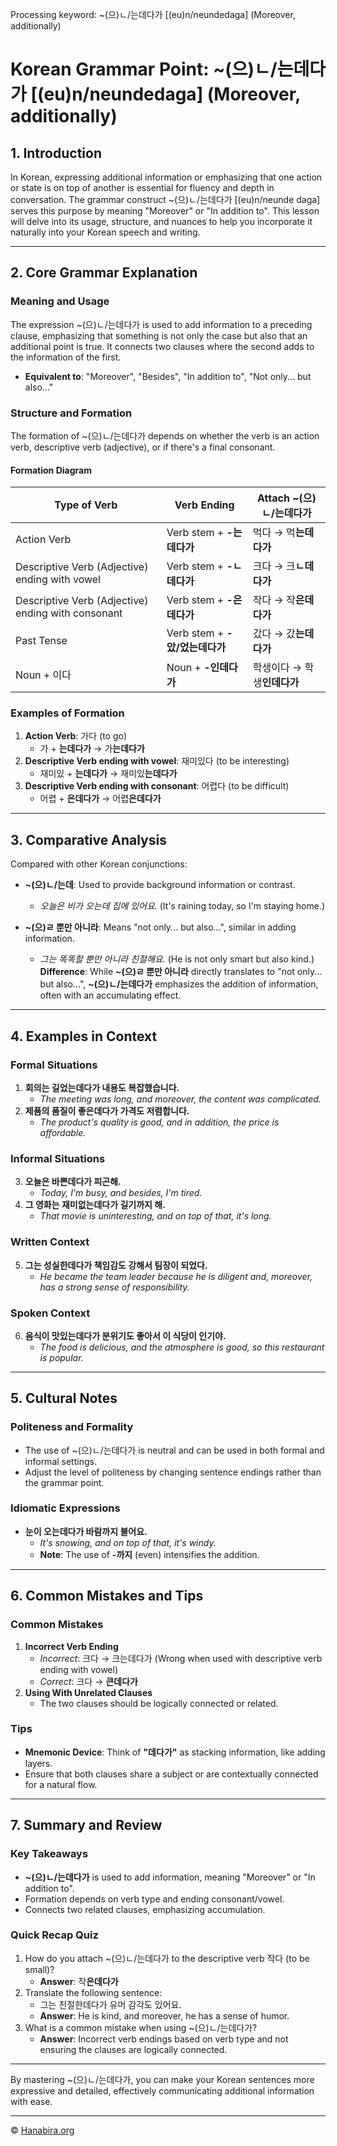 Processing keyword: ~(으)ㄴ/는데다가 [(eu)n/neundedaga] (Moreover, additionally)
# Korean Grammar Point: ~(으)ㄴ/는데다가 [(eu)n/neundedaga] (Moreover, additionally)


## 1. Introduction
In Korean, expressing additional information or emphasizing that one action or state is on top of another is essential for fluency and depth in conversation. The grammar construct ~(으)ㄴ/는데다가 [(eu)n/neunde daga] serves this purpose by meaning "Moreover" or "In addition to". This lesson will delve into its usage, structure, and nuances to help you incorporate it naturally into your Korean speech and writing.

---
## 2. Core Grammar Explanation
### Meaning and Usage
The expression ~(으)ㄴ/는데다가 is used to add information to a preceding clause, emphasizing that something is not only the case but also that an additional point is true. It connects two clauses where the second adds to the information of the first.
- **Equivalent to**: "Moreover", "Besides", "In addition to", "Not only... but also..."
### Structure and Formation
The formation of ~(으)ㄴ/는데다가 depends on whether the verb is an action verb, descriptive verb (adjective), or if there's a final consonant.
#### Formation Diagram
| Type of Verb      | Verb Ending            | Attach ~(으)ㄴ/는데다가 |
|-------------------|------------------------|-----------------------|
| Action Verb       | Verb stem + **-는데다가**     | 먹다 → 먹**는데다가**    |
| Descriptive Verb (Adjective) ending with vowel | Verb stem + **-ㄴ데다가** | 크다 → 크**ㄴ데다가**     |
| Descriptive Verb (Adjective) ending with consonant | Verb stem + **-은데다가** | 작다 → 작**은데다가**    |
| Past Tense        | Verb stem + **-았/었는데다가** | 갔다 → 갔**는데다가**   |
| Noun + 이다        | Noun + **-인데다가**       | 학생이다 → 학생**인데다가** |
### Examples of Formation
1. **Action Verb**: 가다 (to go)
   - 가 + **는데다가** → 가**는데다가**
2. **Descriptive Verb ending with vowel**: 재미있다 (to be interesting)
   - 재미있 + **는데다가** → 재미있**는데다가**
3. **Descriptive Verb ending with consonant**: 어렵다 (to be difficult)
   - 어렵 + **은데다가** → 어렵**은데다가**
---
## 3. Comparative Analysis
Compared with other Korean conjunctions:
- **~(으)ㄴ/는데**:  Used to provide background information or contrast.
  - *오늘은 비가 오는데 집에 있어요.* (It's raining today, so I'm staying home.)
  
- **~(으)ㄹ 뿐만 아니라**: Means "not only... but also...", similar in adding information.
  - *그는 똑똑할 뿐만 아니라 친절해요.* (He is not only smart but also kind.)
**Difference**: While **~(으)ㄹ 뿐만 아니라** directly translates to "not only... but also...", **~(으)ㄴ/는데다가** emphasizes the addition of information, often with an accumulating effect.
---
## 4. Examples in Context
### Formal Situations
1. **회의는 길었는데다가 내용도 복잡했습니다.**
   - *The meeting was long, and moreover, the content was complicated.*
2. **제품의 품질이 좋은데다가 가격도 저렴합니다.**
   - *The product's quality is good, and in addition, the price is affordable.*
### Informal Situations
3. **오늘은 바쁜데다가 피곤해.**
   - *Today, I'm busy, and besides, I'm tired.*
4. **그 영화는 재미없는데다가 길기까지 해.**
   - *That movie is uninteresting, and on top of that, it's long.*
### Written Context
5. **그는 성실한데다가 책임감도 강해서 팀장이 되었다.**
   - *He became the team leader because he is diligent and, moreover, has a strong sense of responsibility.*
### Spoken Context
6. **음식이 맛있는데다가 분위기도 좋아서 이 식당이 인기야.**
   - *The food is delicious, and the atmosphere is good, so this restaurant is popular.*
---
## 5. Cultural Notes
### Politeness and Formality
- The use of ~(으)ㄴ/는데다가 is neutral and can be used in both formal and informal settings.
- Adjust the level of politeness by changing sentence endings rather than the grammar point.
### Idiomatic Expressions
- **눈이 오는데다가 바람까지 불어요.**
  - *It's snowing, and on top of that, it's windy.*
  - **Note**: The use of **-까지** (even) intensifies the addition.
---
## 6. Common Mistakes and Tips
### Common Mistakes
1. **Incorrect Verb Ending**
   - *Incorrect*: 크다 → 크는데다가 (Wrong when used with descriptive verb ending with vowel)
   - *Correct*: 크다 → **큰데다가**
2. **Using With Unrelated Clauses**
   - The two clauses should be logically connected or related.
### Tips
- **Mnemonic Device**: Think of **"데다가"** as stacking information, like adding layers.
- Ensure that both clauses share a subject or are contextually connected for a natural flow.
---
## 7. Summary and Review
### Key Takeaways
- **~(으)ㄴ/는데다가** is used to add information, meaning "Moreover" or "In addition to".
- Formation depends on verb type and ending consonant/vowel.
- Connects two related clauses, emphasizing accumulation.
### Quick Recap Quiz
1. How do you attach ~(으)ㄴ/는데다가 to the descriptive verb 작다 (to be small)?
   - **Answer**: 작**은데다가**
2. Translate the following sentence:
   - 그는 친절한데다가 유머 감각도 있어요.
   - **Answer**: He is kind, and moreover, he has a sense of humor.
3. What is a common mistake when using ~(으)ㄴ/는데다가?
   - **Answer**: Incorrect verb endings based on verb type and not ensuring the clauses are logically connected.
---
By mastering ~(으)ㄴ/는데다가, you can make your Korean sentences more expressive and detailed, effectively communicating additional information with ease.

---
© [Hanabira.org](https://hanabira.org)

